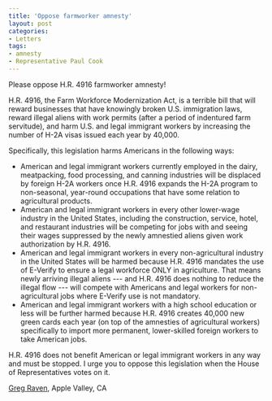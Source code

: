 ```yaml
---
title: 'Oppose farmworker amnesty'
layout: post
categories:
- Letters
tags:
- amnesty
- Representative Paul Cook
---
```


Please oppose H.R. 4916 farmworker amnesty!

H.R. 4916, the Farm Workforce Modernization Act, is a terrible bill that will reward businesses that have knowingly broken U.S. immigration laws, reward illegal aliens with work permits (after a period of indentured farm servitude), and harm U.S. and legal immigrant workers by increasing the number of H-2A visas issued each year by 40,000.

Specifically, this legislation harms Americans in the following ways:

- American and legal immigrant workers currently employed in the dairy, meatpacking, food processing, and canning industries will be displaced by foreign H-2A workers once H.R. 4916 expands the H-2A program to non-seasonal, year-round occupations that have some relation to agricultural products.
- American and legal immigrant workers in every other lower-wage industry in the United States, including the construction, service, hotel, and restaurant industries will be competing for jobs with and seeing their wages suppressed by the newly amnestied aliens given work authorization by H.R. 4916.
- American and legal immigrant workers in every non-agricultural industry in the United States will be harmed because H.R. 4916 mandates the use of E-Verify to ensure a legal workforce ONLY in agriculture. That means newly arriving illegal aliens --- and H.R. 4916 does nothing to reduce the illegal flow --- will compete with Americans and legal workers for non-agricultural jobs where E-Verify use is not mandatory.
- American and legal immigrant workers with a high school education or less will be further harmed because H.R. 4916 creates 40,000 new green cards each year (on top of the amnesties of agricultural workers) specifically to import more permanent, lower-skilled foreign workers to take American jobs.

H.R. 4916 does not benefit American or legal immigrant workers in any way and must be stopped. I urge you to oppose this legislation when the House of Representatives votes on it.

[Greg Raven](https://www.gregraven.org/), Apple Valley, CA